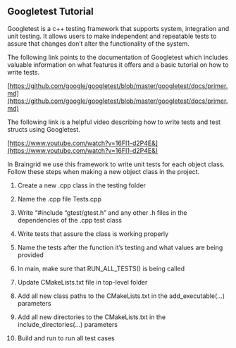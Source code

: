 


## Googletest Tutorial

Googletest is a c++ testing framework that supports system, integration and unit testing. It allows users to make independent and repeatable tests to assure that changes don’t alter the functionality of the system.

The following link points to the documentation of Googletest which includes valuable information on what features it offers and a basic tutorial on how to write tests.

[https://github.com/google/googletest/blob/master/googletest/docs/primer.md](https://github.com/google/googletest/blob/master/googletest/docs/primer.md)

  

The following link is a helpful video describing how to write tests and test structs using Googletest.

[https://www.youtube.com/watch?v=16FI1-d2P4E&](https://www.youtube.com/watch?v=16FI1-d2P4E&)

  

In Braingrid we use this framework to write unit tests for each object class. Follow these steps when making a new object class in the project.

  

1.  Create a new .cpp class in the testing folder
    
2.  Name the .cpp file <class-name>Tests.cpp
    
3.  Write “#include “gtest/gtest.h” and any other .h files in the dependencies of the .cpp test class
    
4.  Write tests that assure the class is working properly
    

1.  Name the tests after the function it’s testing and what values are being provided
    

6.  In main, make sure that RUN_ALL_TESTS() is being called
    
7.  Update CMakeLists.txt file in top-level folder
    

1.  Add all new class paths to the CMakeLists.txt in the add_executable(...) parameters
    
2.  Add all new directories to the CMakeLists.txt in the include_directories(...) parameters
    

9.  Build and run to run all test cases
<!--stackedit_data:
eyJoaXN0b3J5IjpbLTE4ODUwMjAyMjFdfQ==
-->